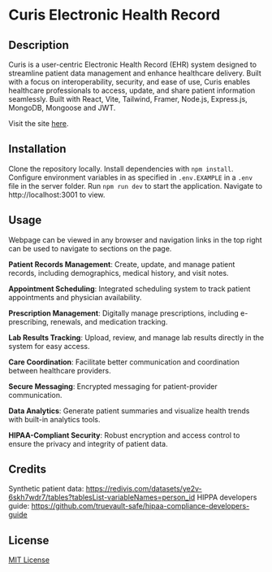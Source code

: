 # Curis Electronic Health Record

## Description

Curis is a user-centric Electronic Health Record (EHR) system designed to streamline patient data management and enhance healthcare delivery. Built with a focus on interoperability, security, and ease of use, Curis enables healthcare professionals to access, update, and share patient information seamlessly. Built with React, Vite, Tailwind, Framer, Node.js, Express.js, MongoDB, Mongoose and JWT.

Visit the site [here]().

## Installation

Clone the repository locally. Install dependencies with `npm install`.
Configure environment variables in as specified in `.env.EXAMPLE` in a `.env` file in the server folder. Run `npm run dev` to start the application. Navigate to http://localhost:3001 to view.

## Usage

Webpage can be viewed in any browser and navigation links in the top right can be used to navigate to sections on the page.

**Patient Records Management**: Create, update, and manage patient records, including demographics, medical history, and visit notes.

**Appointment Scheduling**: Integrated scheduling system to track patient appointments and physician availability.

**Prescription Management**: Digitally manage prescriptions, including e-prescribing, renewals, and medication tracking.

**Lab Results Tracking**: Upload, review, and manage lab results directly in the system for easy access.

**Care Coordination**: Facilitate better communication and coordination between healthcare providers.

**Secure Messaging**: Encrypted messaging for patient-provider communication.

**Data Analytics**: Generate patient summaries and visualize health trends with built-in analytics tools.

**HIPAA-Compliant Security**: Robust encryption and access control to ensure the privacy and integrity of patient data.

## Credits

Synthetic patient data: https://redivis.com/datasets/ye2v-6skh7wdr7/tables?tablesList-variableNames=person_id
HIPPA developers guide: https://github.com/truevault-safe/hipaa-compliance-developers-guide <br>

## License

[MIT License](https://opensource.org/license/mit)
